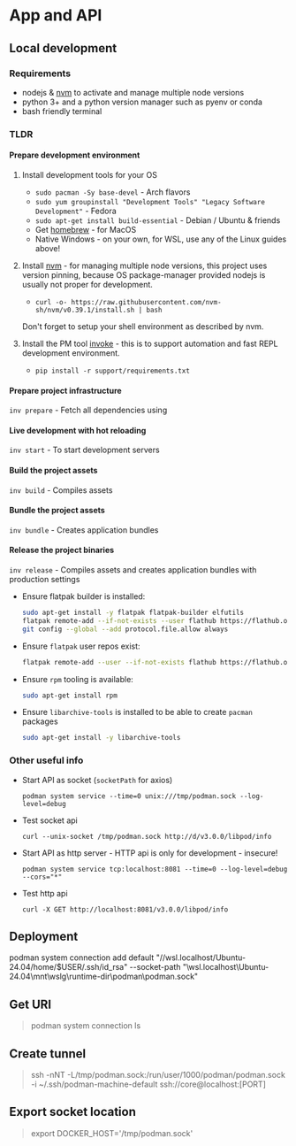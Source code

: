 # App and API

## Local development

### Requirements

- nodejs & [nvm](https://github.com/nvm-sh/nvm#installing-and-updating) to activate and manage multiple node versions
- python 3+ and a python version manager such as pyenv or conda
- bash friendly terminal

### TLDR

#### Prepare development environment

1. Install development tools for your OS

   - `sudo pacman -Sy base-devel` - Arch flavors
   - `sudo yum groupinstall "Development Tools" "Legacy Software Development"` - Fedora
   - `sudo apt-get install build-essential` - Debian / Ubuntu & friends
   - Get [homebrew](https://brew.sh/) - for MacOS
   - Native Windows - on your own, for WSL, use any of the Linux guides above!

2. Install [nvm](https://github.com/nvm-sh/nvm#installing-and-updating) - for managing multiple node versions, this project uses version pinning, because OS package-manager provided nodejs is usually not proper for development.

   - `curl -o- https://raw.githubusercontent.com/nvm-sh/nvm/v0.39.1/install.sh | bash`

   Don't forget to setup your shell environment as described by nvm.

3. Install the PM tool [invoke](https://www.pyinvoke.org/) - this is to support automation and fast REPL development environment.

   - `pip install -r support/requirements.txt`

#### Prepare project infrastructure

`inv prepare` - Fetch all dependencies using

#### Live development with hot reloading

`inv start` - To start development servers

#### Build the project assets

`inv build` - Compiles assets

#### Bundle the project assets

`inv bundle` - Creates application bundles

#### Release the project binaries

`inv release` - Compiles assets and creates application bundles with production settings

- Ensure flatpak builder is installed:

  ```bash
  sudo apt-get install -y flatpak flatpak-builder elfutils
  flatpak remote-add --if-not-exists --user flathub https://flathub.org/repo/flathub.flatpakrepo
  git config --global --add protocol.file.allow always
  ```

- Ensure `flatpak` user repos exist:

  ```bash
  flatpak remote-add --user --if-not-exists flathub https://flathub.org/repo/flathub.flatpakrepo
  ```

- Ensure `rpm` tooling is available:

  ```bash
  sudo apt-get install rpm
  ```

- Ensure `libarchive-tools` is installed to be able to create `pacman` packages

  ```bash
  sudo apt-get install -y libarchive-tools
  ```

### Other useful info

- Start API as socket (`socketPath` for axios)

  `podman system service --time=0 unix:///tmp/podman.sock --log-level=debug`

- Test socket api

  `curl --unix-socket /tmp/podman.sock http://d/v3.0.0/libpod/info`

- Start API as http server - HTTP api is only for development - insecure!

  `podman system service tcp:localhost:8081 --time=0 --log-level=debug --cors="*"`

- Test http api

  `curl -X GET http://localhost:8081/v3.0.0/libpod/info`

## Deployment

podman system connection add default "//wsl.localhost/Ubuntu-24.04/home/$USER/.ssh/id_rsa" --socket-path "\\wsl.localhost\Ubuntu-24.04\mnt\wslg\runtime-dir\podman\podman.sock"

## Get URI

> podman system connection ls

## Create tunnel

> ssh -nNT -L/tmp/podman.sock:/run/user/1000/podman/podman.sock -i ~/.ssh/podman-machine-default ssh://core@localhost:[PORT]

## Export socket location

> export DOCKER_HOST='/tmp/podman.sock'
